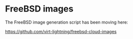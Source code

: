 # FreeBSD images

The FreeBSD image generation script has been moving here:

  https://github.com/virt-lightning/freebsd-cloud-images
